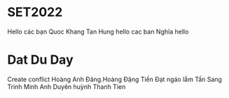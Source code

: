 # SET2022
Hello các bạn
Quoc Khang
Tan Hung hello cac ban
Nghĩa hello
<h1>Dat Du Day </h1>
Create conflict
Hoàng Anh 
Đăng.Hoàng
Đặng Tiến Đạt ngáo lắm
Tấn Sang
Trinh Minh Anh
Duyên huỳnh
Thanh Tien
